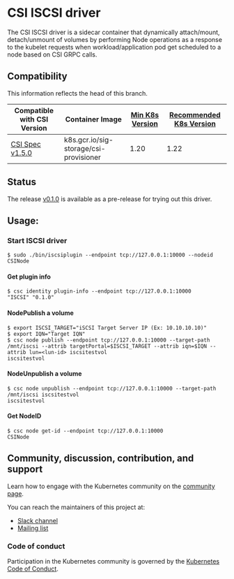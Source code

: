 # CSI ISCSI driver

The CSI ISCSI driver is a sidecar container that dynamically attach/mount,
detach/unmount of volumes by performing Node operations as a response to the
kubelet requests when workload/application pod get scheduled to a node based on
CSI GRPC calls.

## Compatibility

This information reflects the head of this branch.

| Compatible with CSI Version | Container Image | [Min K8s Version](https://kubernetes-csi.github.io/docs/kubernetes-compatibility.html#minimum-version) | [Recommended K8s Version](https://kubernetes-csi.github.io/docs/kubernetes-compatibility.html#recommended-version) |
| ------------------------------------------------------------------------------------------ | -------------------------------| --------------- | ------------- |
| [CSI Spec v1.5.0](https://github.com/container-storage-interface/spec/releases/tag/v1.5.0) | k8s.gcr.io/sig-storage/csi-provisioner | 1.20 | 1.22 |

## Status

The
release [v0.1.0](https://github.com/kubernetes-csi/csi-driver-iscsi/releases/tag/v0.1.0)
is available as a pre-release for trying out this driver.

## Usage:

### Start ISCSI driver

```
$ sudo ./bin/iscsiplugin --endpoint tcp://127.0.0.1:10000 --nodeid CSINode
```

#### Get plugin info

```
$ csc identity plugin-info --endpoint tcp://127.0.0.1:10000
"ISCSI"	"0.1.0"
```

#### NodePublish a volume

```
$ export ISCSI_TARGET="iSCSI Target Server IP (Ex: 10.10.10.10)"
$ export IQN="Target IQN"
$ csc node publish --endpoint tcp://127.0.0.1:10000 --target-path /mnt/iscsi --attrib targetPortal=$ISCSI_TARGET --attrib iqn=$IQN --attrib lun=<lun-id> iscsitestvol
iscsitestvol
```

#### NodeUnpublish a volume

```
$ csc node unpublish --endpoint tcp://127.0.0.1:10000 --target-path /mnt/iscsi iscsitestvol
iscsitestvol
```

#### Get NodeID

```
$ csc node get-id --endpoint tcp://127.0.0.1:10000
CSINode
```

## Community, discussion, contribution, and support

Learn how to engage with the Kubernetes community on
the [community page](http://kubernetes.io/community/).

You can reach the maintainers of this project at:

- [Slack channel](https://kubernetes.slack.com/messages/sig-storage)
- [Mailing list](https://groups.google.com/forum/#!forum/kubernetes-sig-storage)

### Code of conduct

Participation in the Kubernetes community is governed by
the [Kubernetes Code of Conduct](code-of-conduct.md).

[owners]: https://git.k8s.io/community/contributors/guide/owners.md

[Creative Commons 4.0]: https://git.k8s.io/website/LICENSE
